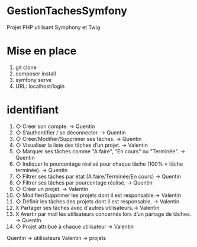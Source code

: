# GestionTachesSymfony
Projet PHP utilisant Symphony et Twig

# Mise en place
1. git clone
2. composer install
3. symfony serve
4. URL: localhost/login

# identifiant

1. ◇ Créer son compte. -> Quentin  
2. ◇ S’authentifier / se déconnecter. -> Quentin
3. ◇ Créer/Modifier/Supprimer ses tâches. -> Quentin 
4. ◇ Visualiser la liste des tâches d’un projet. -> Valentin
5. ◇ Marquer ses tâches comme "A faire", "En cours" ou "Terminée". -> Quentin
6. ◇ Indiquer le pourcentage réalisé pour chaque tâche (100% = tâche terminée). -> Quentin
7. ◇ Filtrer ses tâches par état (A faire/Terminée/En cours) -> Quentin
8. ◇ Filtrer ses tâches par pourcentage réalisé. -> Quentin
9. ◇ Créer un projet. -> Valentin 
10. ◇ Modifier/Supprimer les projets dont il est responsable.-> Valentin
11. ◇ Définir les tâches des projets dont il est responsable. -> Valentin
12. X Partager ses tâches avec d'autres utilisateurs.-> Valentin
13. X Avertir par mail les utilisateurs concernés lors d’un partage de tâches. -> Quentin
14. ◇ Projet attribué à chaque utilisateur -> Valentin

Quentin -> utilisateurs
Valentin -> projets
